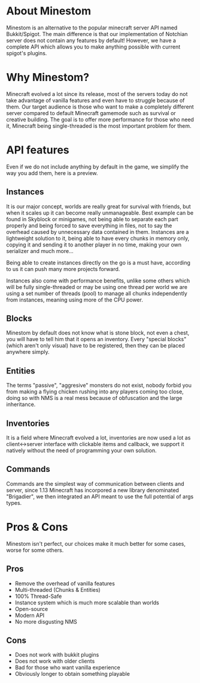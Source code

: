 # About Minestom
Minestom is an alternative to the popular minecraft server API named Bukkit/Spigot. The main difference is that our implementation of Notchian server does not contain any features by default! However, we have a complete API which allows you to make anything possible with current spigot's plugins.

# Why Minestom?
Minecraft evolved a lot since its release, most of the servers today do not take advantage of vanilla features and even have to struggle because of them. Our target audience is those who want to make a completely different server compared to default Minecraft gamemode such as survival or creative building.
The goal is to offer more performance for those who need it, Minecraft being single-threaded is the most important problem for them.

# API features
Even if we do not include anything by default in the game, we simplify the way you add them, here is a preview.

## Instances
It is our major concept, worlds are really great for survival with friends, but when it scales up it can become really unmanageable. Best example can be found in Skyblock or minigames, not being able to separate each part properly and being forced to save everything in files, not to say the overhead caused by unnecessary data contained in them. Instances are a lightweight solution to it, being able to have every chunks in memory only, copying it and sending it to another player in no time, making your own serializer and much more...

Being able to create instances directly on the go is a must have, according to us it can push many more projects forward.

Instances also come with performance benefits, unlike some others which will be fully single-threaded or may be using one thread per world we are using a set number of threads (pool) to manage all chunks independently from instances, meaning using more of the CPU power.

## Blocks
Minestom by default does not know what is stone block, not even a chest, you will have to tell him that it opens an inventory. Every "special blocks" (which aren't only visual) have to be registered, then they can be placed anywhere simply.

## Entities
The terms "passive", "aggresive" monsters do not exist, nobody forbid you from making a flying chicken rushing into any players coming too close, doing so with NMS is a real mess because of obfuscation and the large inheritance.

## Inventories
It is a field where Minecraft evolved a lot, inventories are now used a lot as client<->server interface with clickable items and callback, we support it natively without the need of programming your own solution.

## Commands
Commands are the simplest way of communication between clients and server, since 1.13 Minecraft has incorpored a new library denominated "Brigadier", we then integrated an API meant to use the full potential of args types.

# Pros & Cons
Minestom isn't perfect, our choices make it much better for some cases, worse for some others.

## Pros
* Remove the overhead of vanilla features
* Multi-threaded (Chunks & Entities)
* 100% Thread-Safe
* Instance system which is much more scalable than worlds
* Open-source
* Modern API
* No more disgusting NMS

## Cons
* Does not work with bukkit plugins
* Does not work with older clients
* Bad for those who want vanilla experience
* Obviously longer to obtain something playable
